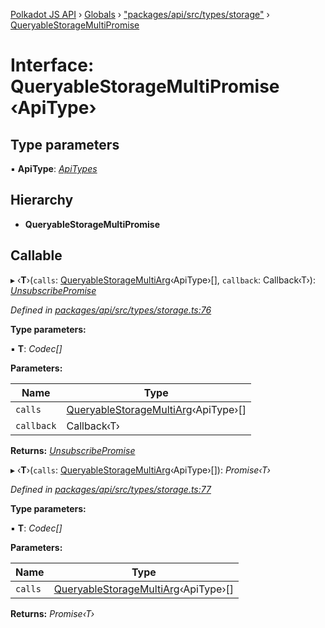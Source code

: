[Polkadot JS API](../README.md) › [Globals](../globals.md) › ["packages/api/src/types/storage"](../modules/_packages_api_src_types_storage_.md) › [QueryableStorageMultiPromise](_packages_api_src_types_storage_.queryablestoragemultipromise.md)

# Interface: QueryableStorageMultiPromise ‹**ApiType**›

## Type parameters

▪ **ApiType**: *[ApiTypes](../modules/_packages_api_src_types_base_.md#apitypes)*

## Hierarchy

* **QueryableStorageMultiPromise**

## Callable

▸ ‹**T**›(`calls`: [QueryableStorageMultiArg](../modules/_packages_api_src_types_storage_.md#queryablestoragemultiarg)‹ApiType›[], `callback`: Callback‹T›): *[UnsubscribePromise](../modules/_packages_api_src_types_base_.md#unsubscribepromise)*

*Defined in [packages/api/src/types/storage.ts:76](https://github.com/polkadot-js/api/blob/35c37aa66/packages/api/src/types/storage.ts#L76)*

**Type parameters:**

▪ **T**: *Codec[]*

**Parameters:**

Name | Type |
------ | ------ |
`calls` | [QueryableStorageMultiArg](../modules/_packages_api_src_types_storage_.md#queryablestoragemultiarg)‹ApiType›[] |
`callback` | Callback‹T› |

**Returns:** *[UnsubscribePromise](../modules/_packages_api_src_types_base_.md#unsubscribepromise)*

▸ ‹**T**›(`calls`: [QueryableStorageMultiArg](../modules/_packages_api_src_types_storage_.md#queryablestoragemultiarg)‹ApiType›[]): *Promise‹T›*

*Defined in [packages/api/src/types/storage.ts:77](https://github.com/polkadot-js/api/blob/35c37aa66/packages/api/src/types/storage.ts#L77)*

**Type parameters:**

▪ **T**: *Codec[]*

**Parameters:**

Name | Type |
------ | ------ |
`calls` | [QueryableStorageMultiArg](../modules/_packages_api_src_types_storage_.md#queryablestoragemultiarg)‹ApiType›[] |

**Returns:** *Promise‹T›*
